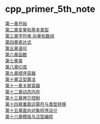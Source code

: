 # cpp_primer_5th_note
[第一章开始](./../第一章开始.md)<br>
[第二章变量和基本类型](./第二章变量和基本类型.md)<br>
[第三章字符串,向量和数组](./第三章字符串,向量和数组.md)<br>
[第四章表达式](./第四章表达式.md)<br>
[第五章语句](./第五章语句.md)<br>
[第六章函数](./第六章函数.md)<br>
[第七章类](./第七章类.md)<br>
[第八章IO库](./第八章IO库.md)<br>
[第九章顺序容器](./第九章顺序容器.md)<br>
[第十章泛型算法](./第十章泛型算法.md)<br>
[第十一章关联容器](./第十一章关联容器.md)<br>
[第十二章动态内存](./第十二章动态内存.md)<br>
[第十三章拷贝控制](./第十三章拷贝控制.md)<br>
[第十四章重载运算符与类型转换](./第十四章重载运算符与类型转换.md)<br>
[第十五章面向对象程序设计](./第十五章面向对象程序设计.md)<br>
[第十六章模版与泛型编程](./第十六章模版与泛型编程.md)<br>